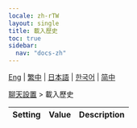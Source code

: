 ```yaml
---
locale: zh-rTW
layout: single
title: 載入歷史
toc: true
sidebar:
  nav: "docs-zh"
---
```

[Eng](/dancexr/menu/2025.4/chat/load_history) | [繁中](/tw/dancexr/menu/2025.4/chat/load_history) | [日本語](/jp/dancexr/menu/2025.4/chat/load_history) | [한국어](/kr/dancexr/menu/2025.4/chat/load_history) | [简中](/zh/dancexr/menu/2025.4/chat/load_history)

[聊天設置](../menu#聊天設置) > 載入歷史



| Setting | Value | Description |
| :--- | --- | :--- |
